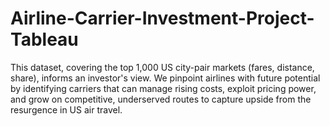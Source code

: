 # Airline-Carrier-Investment-Project-Tableau
This dataset, covering the top 1,000 US city-pair markets (fares, distance, share), informs an investor's view. We pinpoint airlines with future potential by identifying carriers that can manage rising costs, exploit pricing power, and grow on competitive, underserved routes to capture upside from the resurgence in US air travel.
